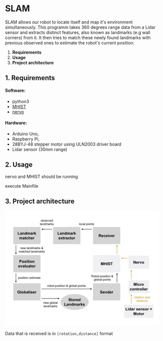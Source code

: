 # SLAM

SLAM allows our robot to locate itself and map it's environment simultaneously.
This programm takes 360 degrees range data from a Lidar sensor and extracts distinct features, also known as landmarks
(e.g wall corners) from it. 
It then tries to match these newly found landmarks with previous observed ones to estimate the robot's current position.
 


1. **Requirements**
2. **Usage**
3. **Project architecture**

## 1. Requirements

#### Software:
- python3
- [MHIST](https://github.com/alexmorten/mhist)
- [nervo](https://github.com/codeuniversity/nervo)

#### Hardware:

- Arduino Uno,
- Raspberry Pi,
- 28BYJ-48 stepper motor using ULN2003 driver board
- Lidar sensor (30mm range)

## 2. Usage

nervo and MHIST should be running

execute Mainfile

## 3. Project architecture

![alt](SLAM_architecture.png)

Data that is received is in `[rotation,distance]` format



